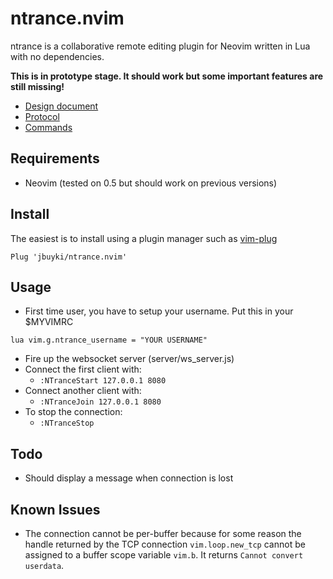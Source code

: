 ntrance.nvim
============

ntrance is a collaborative remote editing plugin for Neovim written in Lua with no dependencies.

**This is in prototype stage. It should work but some important features are still missing!**

* [Design document](docs/design.md)
* [Protocol](docs/protocol.md)
* [Commands](docs/commands.md)

Requirements
------------

* Neovim (tested on 0.5 but should work on previous versions)

Install
-------

The easiest is to install using a plugin manager such as [vim-plug](https://github.com/junegunn/vim-plug)

```
Plug 'jbuyki/ntrance.nvim'
```

Usage
-----

* First time user, you have to setup your username. Put this in your $MYVIMRC

```
lua vim.g.ntrance_username = "YOUR USERNAME"
```

* Fire up the websocket server (server/ws_server.js)
* Connect the first client with:
	* `:NTranceStart 127.0.0.1 8080`
* Connect another client with:
	* `:NTranceJoin 127.0.0.1 8080`
* To stop the connection:
	* `:NTranceStop`

Todo
----

* Should display a message when connection is lost

Known Issues
------------

* The connection cannot be per-buffer because for some reason the handle returned by the TCP connection `vim.loop.new_tcp` cannot be assigned to a buffer scope variable `vim.b`. It returns `Cannot convert userdata`.
